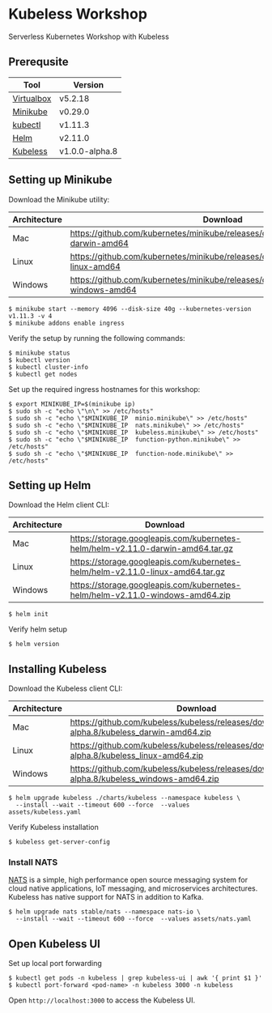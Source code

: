 # Kubeless Workshop

Serverless Kubernetes Workshop with Kubeless

## Prerequsite

| Tool                                                         | Version        |
|--------------------------------------------------------------|----------------|
| [Virtualbox](https://www.virtualbox.org/wiki/Downloads)      | v5.2.18        |
| [Minikube](https://github.com/kubernetes/minikube/releases)  | v0.29.0        |
| [kubectl](https://github.com/kubernetes/kubernetes/releases) | v1.11.3        |
| [Helm](https://github.com/helm/helm/releases)                | v2.11.0        |
| [Kubeless](https://github.com/kubeless/kubeless/releases)    | v1.0.0-alpha.8 |

## Setting up Minikube

Download the Minikube utility:

| Architecture | Download                                                                                |
|--------------|-----------------------------------------------------------------------------------------|
| Mac          | https://github.com/kubernetes/minikube/releases/download/v0.29.0/minikube-darwin-amd64  |
| Linux        | https://github.com/kubernetes/minikube/releases/download/v0.29.0/minikube-linux-amd64   |
| Windows      | https://github.com/kubernetes/minikube/releases/download/v0.29.0/minikube-windows-amd64 |

```shell
$ minikube start --memory 4096 --disk-size 40g --kubernetes-version v1.11.3 -v 4
$ minikube addons enable ingress
```

Verify the setup by running the following commands:

```shell
$ minikube status
$ kubectl version
$ kubectl cluster-info
$ kubectl get nodes
```

Set up the required ingress hostnames for this workshop:

```shell
$ export MINIKUBE_IP=$(minikube ip)
$ sudo sh -c "echo \"\n\" >> /etc/hosts"
$ sudo sh -c "echo \"$MINIKUBE_IP  minio.minikube\" >> /etc/hosts"
$ sudo sh -c "echo \"$MINIKUBE_IP  nats.minikube\" >> /etc/hosts"
$ sudo sh -c "echo \"$MINIKUBE_IP  kubeless.minikube\" >> /etc/hosts"
$ sudo sh -c "echo \"$MINIKUBE_IP  function-python.minikube\" >> /etc/hosts"
$ sudo sh -c "echo \"$MINIKUBE_IP  function-node.minikube\" >> /etc/hosts"
```

## Setting up Helm

Download the Helm client CLI:

| Architecture | Download                                                                        |
|--------------|---------------------------------------------------------------------------------|
| Mac          | https://storage.googleapis.com/kubernetes-helm/helm-v2.11.0-darwin-amd64.tar.gz |
| Linux        | https://storage.googleapis.com/kubernetes-helm/helm-v2.11.0-linux-amd64.tar.gz  |
| Windows      | https://storage.googleapis.com/kubernetes-helm/helm-v2.11.0-windows-amd64.zip   |

```shell
$ helm init
```

Verify helm setup

```shell
$ helm version
```

## Installing Kubeless

Download the Kubeless client CLI:

| Architecture | Download                                                                                         |
|--------------|--------------------------------------------------------------------------------------------------|
| Mac          | https://github.com/kubeless/kubeless/releases/download/v1.0.0-alpha.8/kubeless_darwin-amd64.zip  |
| Linux        | https://github.com/kubeless/kubeless/releases/download/v1.0.0-alpha.8/kubeless_linux-amd64.zip   |
| Windows      | https://github.com/kubeless/kubeless/releases/download/v1.0.0-alpha.8/kubeless_windows-amd64.zip |

```shell
$ helm upgrade kubeless ./charts/kubeless --namespace kubeless \
  --install --wait --timeout 600 --force  --values assets/kubeless.yaml
```

Verify Kubeless installation

```shell
$ kubeless get-server-config
```

### Install NATS

[NATS](https://nats.io) is a simple, high performance open source messaging
system for cloud native applications, IoT messaging, and microservices
architectures. Kubeless has native support for NATS in addition to Kafka.

```shell
$ helm upgrade nats stable/nats --namespace nats-io \
  --install --wait --timeout 600 --force  --values assets/nats.yaml
```

## Open Kubeless UI

Set up local port forwarding

```shell
$ kubectl get pods -n kubeless | grep kubeless-ui | awk '{ print $1 }'
$ kubectl port-forward <pod-name> -n kubeless 3000 -n kubeless
```

Open `http://localhost:3000` to access the Kubeless UI.
